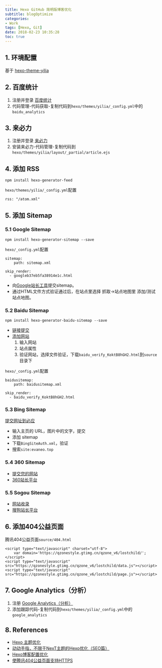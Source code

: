 ```yaml
---
title: Hexo GitHub 简明版博客优化
subtitle: blogOptimize
categories:
- Work
tags: [Hexo, Git]
date: 2018-02-23 10:35:28
toc: true
---
```

## 1. 环境配置
基于 [hexo-theme-yilia](https://github.com/litten/hexo-theme-yilia)

## 2. 百度统计
1. 注册并登录 [百度统计](http://tongji.baidu.com/)
1. 代码管理-代码获取-复制代码到`hexo/themes/yilia/_config.yml`中的`baidu_analytics`

## 3. 来必力
1. 注册并登录 [来必力](http://laibili.com.cn/login_form)
1. 安装来必力-代码管理-复制代码到`hexo/themes/yilia/layout/_partial/article.ejs`

<!-- more -->

## 4. 添加 RSS
```
npm install hexo-generator-feed
```
`hexo/themes/yilia/_config.yml`配置
```
rss: "/atom.xml"
```

## 5. 添加 Sitemap
### 5.1 Google Sitemap
```
npm install hexo-generator-sitemap --save
```
`hexo/_config.yml`配置
```
sitemap:
    path: sitemap.xml

skip_render:
  - googleb37eb5fa38914e1c.html
```
- 向[Google站长工具](https://www.google.com/webmasters/tools/home?hl=zh-CN)提交sitemap。
- 通过HTML文件方式验证通过后，在站点里选择 抓取->站点地图里 添加/测试站点地图。

### 5.2 Baidu Sitemap
```
npm install hexo-generator-baidu-sitemap --save
```

- [链接提交](https://ziyuan.baidu.com/linksubmit/url)
- [添加网站](https://ziyuan.baidu.com/site/siteadd)
	1. 输入网站
	2. 站点属性
	3. 验证网站，选择文件验证，下载`baidu_verify_KoktB8hGH2.html`到`source`目录下

`hexo/_config.yml`配置
```
baidusitemap:
    path: baidusitemap.xml

skip_render:
  - baidu_verify_KoktB8hGH2.html
```

### 5.3 Bing Sitemap
[提交网址到必应](https://www.bing.com/toolbox/submit-site-url)
- 输入主页的 URL，图片中的文字，提交
- 添加 sitemap
- 下载`BingSiteAuth.xml`，验证
- 搜索`site:evaneo.top`

### 5.4 360 Sitemap
- [提交您的网站](http://info.so.com/site_submit.html)
- [360站长平台](http://zhanzhang.so.com/)

### 5.5 Sogou Sitemap
- [网站收录](https://fankui.sogou.com/index.php/web/web/index)
- [搜狗站长平台](http://zhanzhang.sogou.com/index.php/site/index)

## 6. 添加404公益页面
腾讯404公益页面`source/404.html`
```
<script type="text/javascript" charset="utf-8">
	var domain='https://qzonestyle.gtimg.cn/qzone_v6/lostchild/';
</script>
<script type="text/javascript" src="https://qzonestyle.gtimg.cn/qzone_v6/lostchild/data.js"></script>
<script type="text/javascript" src="https://qzonestyle.gtimg.cn/qzone_v6/lostchild/page.js"></script>
```

## 7. Google Analytics（分析）
1. 注册 [Google Analytics（分析）](http://www.google.cn/intl/zh-CN_ALL/analytics/)
1. 添加跟踪代码-复制代码到`hexo/themes/yilia/_config.yml`中的`google_analytics`

## 8. References
- [Hexo 主题优化](http://cighao.com/2016/02/14/optimization-of-hexo/)
- [动动手指，不限于NexT主题的Hexo优化（SEO篇）](http://www.arao.me/2015/hexo-next-theme-optimize-seo/)
- [Hexo博客配置优化](http://www.heqiangfly.com/2016/01/11/blog-hexo-optimize/)
- [使腾讯404公益页面支持HTTPS](https://eason-yang.com/2016/08/06/set-tencent-lostchild-404-page-for-ssl/)
